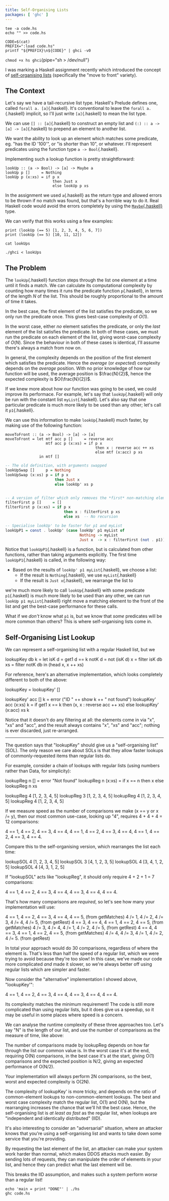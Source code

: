 ```yaml
---
title: Self-Organising Lists
packages: [ 'ghc' ]
---
```


<!-- Helper scripts -->

```{pipe="cat > hs"}
tee -a code.hs
echo "" >> code.hs
```

```{pipe="cat > ghci"}
CODE=$(cat)
PREFIX=":load code.hs"
printf "${PREFIX}\n${CODE}" | ghci -v0
```

`chmod +x hs ghci`{pipe="sh > /dev/null"}

<!-- Content -->

I was marking a Haskell assignment recently which introduced the concept of
[self-organising lists](http://en.wikipedia.org/wiki/Self-organizing_list)
(specifically the "move to front" variety).

## The Context ##

Let's say we have a tail-recursive list type. Haskell's Prelude defines one,
called `forall a. [a]`{.haskell}. It's conventional to leave the
`forall a.`{.haskell} implicit, so I'll just write `[a]`{.haskell} to mean the
list type.

We can use `[] :: [a]`{.haskell} to construct an empty list and
`(:) :: a -> [a] -> [a]`{.haskell} to prepend an element to another list.

We want the ability to look up an element which matches some predicate, eg. "has
the ID '100'", or "is shorter than 10", or whatever. I'll represent predicates
using the function type `a -> Bool`{.haskell}.

Implementing such a lookup function is pretty straightforward:

```{.haskell pipe="./hs"}
lookUp :: (a -> Bool) -> [a] -> Maybe a
lookUp p []     = Nothing
lookUp p (x:xs) = if p x
                     then Just x
                     else lookUp p xs
```

In the assignment we used `a`{.haskell} as the return type and allowed errors to
be thrown if no match was found, but that's a horrible way to do it. Real
Haskell code would avoid the errors completely by using the
[`Maybe`{.haskell}](https://wiki.haskell.org/Maybe) type.

We can verify that this works using a few examples:

```{pipe="cat > lookUps"}
print (lookUp (== 5) [1, 2, 3, 4, 5, 6, 7])
print (lookUp (== 5) [10, 11, 12])
```

```{.haskell pipe="sh"}
cat lookUps
```

```{.haskell pipe="sh"}
./ghci < lookUps
```

## The Problem ##

The `lookUp`{.haskell} function steps through the list one element at a time
until it finds a match. We can calculate its computational complexity by
counting how many times it runs the predicate function `p`{.haskell}, in terms
of the length $N$ of the list. This should be roughly proportional to the amount
of time it takes.

In the best case, the first element of the list satisfies the predicate, so we
only run the predicate once. This gives best-case complexity of $O(1)$.

In the worst case, either *no* element satisfies the predicate, or only the
*last* element of the list satisfies the predicate. In both of these cases, we
must run the predicate on each element of the list, giving worst-case complexity
of $O(N)$. Since the behaviour in both of these cases is identical, I'll assume
there's always a match from now on.

In general, the complexity depends on the position of the first element which
satisfies the predicate. Hence the *average* (or *expected*) complexity depends
on the *average* position. With no prior knowledge of how our function will be
used, the average position is $\frac{N}{2}$, hence the expected complexity is
$O(\frac{N}{2})$.

If we knew more about how our function was going to be used, we could improve
its performace. For example, let's say that `lookUp`{.haskell} will only be run
with the constant list `myList`{.haskell}. Let's also say that one particular
predicate is much more likely to be used than any other; let's call it
`p1`{.haskell}.

We can use this information to make `lookUp`{.haskell} much faster, by making
use of the following function:

```{.haskell pipe="./hs"}
moveToFront :: (a -> Bool) -> [a] -> [a]
moveToFront = let mtf acc p []     = reverse acc
                  mtf acc p (x:xs) = if p x
                                        then x : reverse acc ++ xs
                                        else mtf (x:acc) p xs
               in mtf []
```

```haskell
-- The old definition, with arguments swapped
lookUpSwap []     p = Nothing
lookUpSwap (x:xs) p = if p x
                      then Just x
                      else lookUp' xs p


-- A version of filter which only removes the *first* non-matching element
filterFirst p []     = []
filterFirst p (x:xs) = if p x
                          then x : filterFirst p xs
                          else xs  -- No recursion

-- Specialise lookUp' to be faster for p1 and myList
lookUpP1 = const . lookUp' (case lookUp' p1 myList of
                                 Nothing -> myList
                                 Just x  -> x : filterFirst (not . p1))
```

Notice that `lookUpP1`{.haskell} is a function, but is calculated from other
functions, rather than taking arguments explicitly. The first time
`lookUpP1`{.haskell} is called, in the following way:

 - Based on the results of `lookUp' p1 myList`{.haskell}, we choose a list:
    - If the result is `Nothing`{.haskell}, we use `myList`{.haskell}
    - If the result is `Just x`{.haskell}, we rearrange the list to

we're much more likely to call `lookUp`{.haskell} with some predicate
`p1`{.haskell} is much more likely to be used than any other, we can run
`lookUp p1 myList`{.haskell} right move a matching element to the front of the
list and get the best-case performance for these calls.

What if we *don't* know what `p1` is, but we know that *some* predicates will be
more common than others? This is where self-organising lists come in.

## Self-Organising List Lookup ##

We can represent a self-organising list with a regular Haskell list, but we

lookupKey db k = let isK  d = get1 d == k
                     notK d = not (isK d)
                     x      = filter  isK db
                     xs     = filter notK db
                  in (head x, x ++ xs)

For reference, here's an alternative implementation, which looks
completely different to both of the above:

lookupKey = lookupKey' []

lookupKey' acc []     k = error ("ID " ++ show k ++ " not found")
lookupKey' acc (x:xs) k = if get1 x == k
                             then (x, x : reverse acc ++ xs)
                             else lookupKey' (x:acc) xs k

Notice that it doesn't do any filtering at all: the elements come in via
"x", "xs" and "acc", and the result always contains "x", "xs" and "acc";
nothing is ever discarded, just re-arranged.

---

The question says that "lookupKey" should give us a "self-organising
list" (SOL). The only reason we care about SOLs is that they allow
faster lookups of commonly-requested items than regular lists do.

For example, consider a chain of lookups with regular lists (using
numbers rather than Data, for simplicity):

lookupReg n []     = error "Not found"
lookupReg n (x:xs) = if x == n
                        then x
                        else lookupReg n xs

lookupReg 4 [1, 2, 3, 4, 5]
lookupReg 3 [1, 2, 3, 4, 5]
lookupReg 4 [1, 2, 3, 4, 5]
lookupReg 4 [1, 2, 3, 4, 5]

If we measure speed as the number of comparisons we make (x == y or
x /= y), then our most common use-case, looking up "4", requires
4 + 4 + 4 = 12 comparisons:

4 == 1, 4 == 2, 4 == 3, 4 == 4,
4 == 1, 4 == 2, 4 == 3, 4 == 4,
4 == 1, 4 == 2, 4 == 3, 4 == 4.

Compare this to the self-organising version, which rearranges the
list each time:

lookupSOL 4 [1, 2, 3, 4, 5]
lookupSOL 3 [4, 1, 2, 3, 5]
lookupSOL 4 [3, 4, 1, 2, 5]
lookupSOL 4 [4, 3, 1, 2, 5]

If "lookupSOL" acts like "lookupReg", it should only require
4 + 2 + 1 = 7 comparisons:

4 == 1, 4 == 2, 4 == 3, 4 == 4,
4 == 3, 4 == 4,
4 == 4.

That's how many comparisons are *required*, so let's see how many your
implementation will use:

4 == 1, 4 == 2, 4 == 3, 4 == 4, 4 == 5, (from getMatches)
4 /= 1, 4 /= 2, 4 /= 3, 4 /= 4, 4 /= 5, (from getRest)
4 == 3, 4 == 4, 4 == 1, 4 == 2, 4 == 5, (from getMatches)
4 /= 3, 4 /= 4, 4 /= 1, 4 /= 2, 4 /= 5, (from getRest)
4 == 4, 4 == 3, 4 == 1, 4 == 2, 4 == 5, (from getMatches)
4 /= 4, 4 /= 3, 4 /= 1, 4 /= 2, 4 /= 5. (from getRest)

In total your approach would do 30 comparisons, regardless of where the
element is. That's less than half the speed of a regular list, which we
were trying to avoid because they're too slow! In this case, we've made
our code more complicated *and* made it slower, so we're always better
off using regular lists which are simpler and faster.

Now consider the "alternative" implementation I showed
above, "lookupKey'":

4 == 1, 4 == 2, 4 == 3, 4 == 4,
4 == 3, 4 == 4,
4 == 4.

Its complexity matches the minimum requirement! The code is still more
complicated than using regular lists, but it does give us a speedup, so
it may be useful in some places where speed is a concern.

We can analyse the runtime complexity of these three approaches
too. Let's say "N" is the length of our list, and use the number of
comparisons as the measure of time, like above:

The number of comparisons made by lookupReg depends on how far through
the list our common value is. In the worst case it's at the end,
requiring O(N) comparisons, in the best case it's at the start, giving
O(1) comparisons and the expected position is N/2, giving an expected
performance of O(N/2).

Your implementation will always perform 2N comparisons, so the best,
worst and expected complexity is O(2N).

The complexity of lookupKey' is more tricky, and depends on the ratio of
common-element lookups to non-common-element lookups. The best and worst
case complexity match the regular list, O(1) and O(N), but the
rearranging increases the chance that we'll hit the best case. Hence,
the self-organising list is *at least as fast* as the regular list, when
lookups are "independent and identically distributed" (IID).

It's also interesting to consider an "adversarial" situation, where an
attacker knows that you're using a self-organising list and wants to
take down some service that you're providing.

By requesting the last element of the list, an attacker can make your
system work harder than normal, which makes DDOS attacks much easier. By
sending lots of requests, they can manipulate the order of elements in
your list, and hence they can predict what the last element will be.

This breaks the IID assumption, and makes such a system perform *worse*
than a regular list!

<!-- Sanity checks to abort rendering on error -->

```{pipe="sh > /dev/null"}
echo 'main = print "DONE"' | ./hs
ghc code.hs
```
